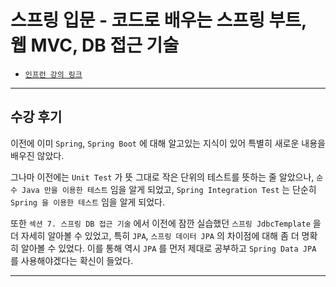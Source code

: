 # 스프링 입문 - 코드로 배우는 스프링 부트, 웹 MVC, DB 접근 기술

- [`인프런 강의 링크`](https://www.inflearn.com/course/%EC%8A%A4%ED%94%84%EB%A7%81-%EC%9E%85%EB%AC%B8-%EC%8A%A4%ED%94%84%EB%A7%81%EB%B6%80%ED%8A%B8/dashboard)

---

## 수강 후기

이전에 이미 `Spring`, `Spring Boot` 에 대해 알고있는 지식이 있어 특별히 새로운 내용을 배우진 않았다.

그나마 이전에는 `Unit Test` 가 뜻 그대로 작은 단위의 테스트를 뜻하는 줄 알았으나, `순수 Java 만을 이용한 테스트` 임을 알게 되었고, `Spring Integration Test` 는
단순히 `Spring 을 이용한 테스트` 임을 알게 되었다.

또한 `섹션 7. 스프링 DB 접근 기술` 에서 이전에 잠깐 실습했던 `스프링 JdbcTemplate` 을 더 자세히 알아볼 수 있었고, 특히 `JPA`, `스프링 데이터 JPA` 의 차이점에 대해 좀 더 명확히
알아볼 수 있었다. 이를 통해 역시 `JPA` 를 먼저 제대로 공부하고 `Spring Data JPA` 를 사용해야겠다는 확신이 들었다.

---
